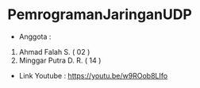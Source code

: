 # PemrogramanJaringanUDP

- Anggota :
1. Ahmad Falah S.      ( 02 )
2. Minggar Putra D. R. ( 14 )

- Link Youtube : https://youtu.be/w9ROob8LIfo
